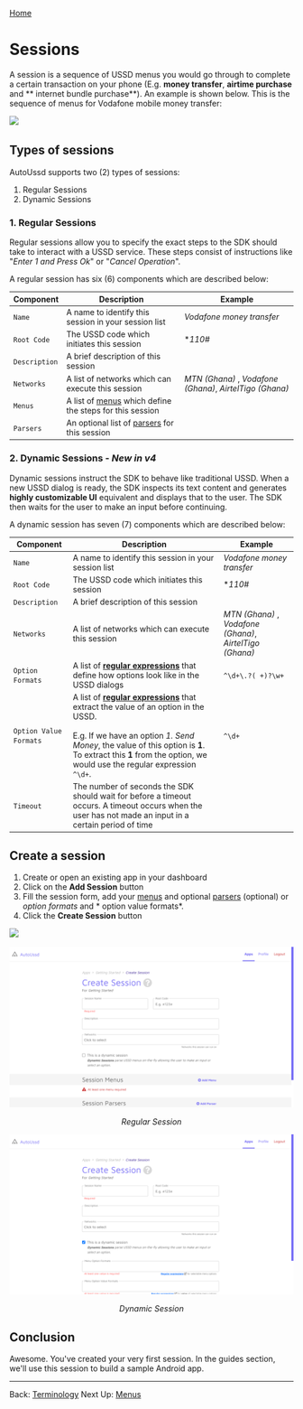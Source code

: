 [Home](./README.md)

# Sessions

A session is a sequence of USSD menus you would go through to complete a certain
transaction on your phone (E.g. **money transfer**, **airtime purchase** and **
internet bundle purchase**). An example is shown below. This is the sequence of
menus for Vodafone mobile money transfer:

![](./assets/0201.png)

## Types of sessions

AutoUssd supports two (2) types of sessions:

1. Regular Sessions
2. Dynamic Sessions

### 1. Regular Sessions

Regular sessions allow you to specify the exact steps to the SDK should take to
interact with a USSD service. These steps consist of instructions like "*Enter 1
and Press Ok*" or "*Cancel Operation*".

A regular session has six (6) components which are described below:

| Component     | Description                                                  | Example                                                  |
| ------------- | ------------------------------------------------------------ | -------------------------------------------------------- |
| `Name`        | A name to identify this session in your session list         | *Vodafone money transfer*                                |
| `Root Code`   | The USSD code which initiates this session                   | **110#*                                                  |
| `Description` | A brief description of this session                          |                                                          |
| `Networks`    | A list of networks which can execute this session            | *MTN (Ghana)* , *Vodafone (Ghana)*, *AirtelTigo (Ghana)* |
| `Menus`       | A list of [menus](./03.Menus.md) which define the steps for this session |                                                          |
| `Parsers`     | An optional list of [parsers](./04.Parsers.md) for this session |                                                          |

### 2. Dynamic Sessions - *New in v4*

Dynamic sessions instruct the SDK to behave like traditional USSD. When a new
USSD dialog is ready, the SDK inspects its text content and generates **highly
customizable UI** equivalent and displays that to the user. The SDK then waits
for the user to make an input before continuing.

A dynamic session has seven (7) components which are described below:

| Component              | Description                                                  | Example                                                  |
| ---------------------- | ------------------------------------------------------------ | -------------------------------------------------------- |
| `Name`                 | A name to identify this session in your session list         | *Vodafone money transfer*                                |
| `Root Code`            | The USSD code which initiates this session                   | **110#*                                                  |
| `Description`          | A brief description of this session                          |                                                          |
| `Networks`             | A list of networks which can execute this session            | *MTN (Ghana)* , *Vodafone (Ghana)*, *AirtelTigo (Ghana)* |
| `Option Formats`       | A list of [**regular expressions**](https://developer.mozilla.org/en-US/docs/Web/JavaScript/Guide/Regular_Expressions) that define how options look like in the USSD dialogs | `^\d+\.?( +)?\w+`                                        |
| `Option Value Formats` | A list of [**regular expressions**](https://developer.mozilla.org/en-US/docs/Web/JavaScript/Guide/Regular_Expressions) that extract the value of an option in the USSD.<br /><br />E.g. If we have an option *1. Send Money*, the value of this option is **1**. To extract this **1** from the option, we would use the regular expression `^\d+`. | `^\d+`                                                   |
| `Timeout`              | The number of seconds the SDK should wait for before a timeout occurs. A timeout occurs when the user has not made an input in a certain period of time |                                                          |

## Create a session

1. Create or open an existing app in your dashboard
2. Click on the **Add Session** button
3. Fill the session form, add your [menus](./03.Menus.md) and
   optional [parsers](./04.Parsers.md) (optional) or *option formats* and *
   option value formats*.
4. Click the **Create Session** button

![](./assets/0202.png)

![](./assets/0203.png)

<p align=center><i>Regular Session</i></p>

![](./assets/0204.png)

<p align=center><i>Dynamic Session</i></p>

## Conclusion

Awesome. You've created your very first session. In the guides section, we'll
use this session to build a sample Android app.



---

Back: [Terminology](./01.Terminology.md)    Next Up: [Menus](./03.Menus.md)
